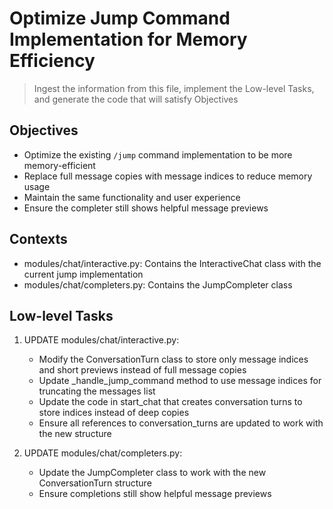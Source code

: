 # Optimize Jump Command Implementation for Memory Efficiency

> Ingest the information from this file, implement the Low-level Tasks, and generate the code that will satisfy Objectives

## Objectives
- Optimize the existing `/jump` command implementation to be more memory-efficient
- Replace full message copies with message indices to reduce memory usage
- Maintain the same functionality and user experience
- Ensure the completer still shows helpful message previews

## Contexts
- modules/chat/interactive.py: Contains the InteractiveChat class with the current jump implementation
- modules/chat/completers.py: Contains the JumpCompleter class

## Low-level Tasks
1. UPDATE modules/chat/interactive.py:
   - Modify the ConversationTurn class to store only message indices and short previews instead of full message copies
   - Update _handle_jump_command method to use message indices for truncating the messages list
   - Update the code in start_chat that creates conversation turns to store indices instead of deep copies
   - Ensure all references to conversation_turns are updated to work with the new structure

2. UPDATE modules/chat/completers.py:
   - Update the JumpCompleter class to work with the new ConversationTurn structure
   - Ensure completions still show helpful message previews
